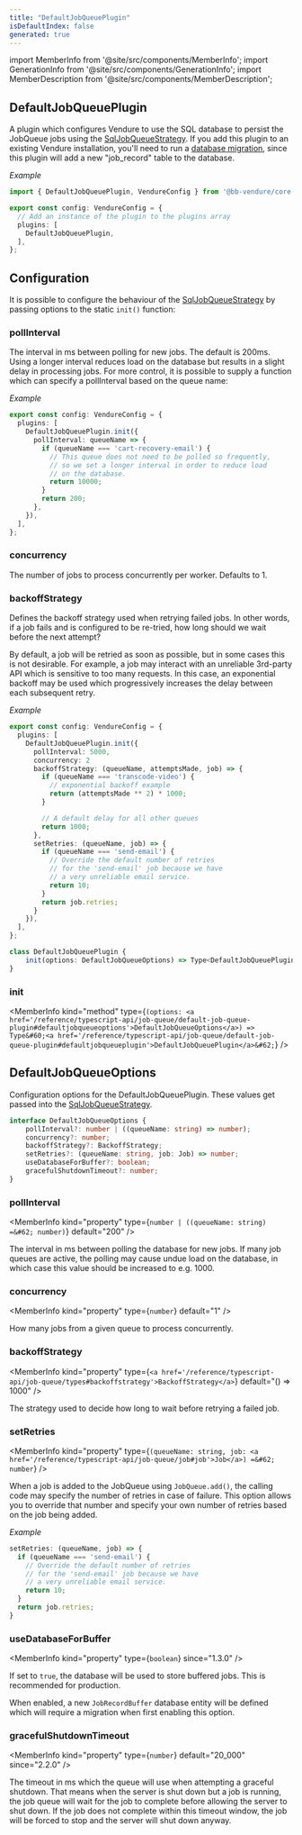 ```yaml
---
title: "DefaultJobQueuePlugin"
isDefaultIndex: false
generated: true
---
```

<!-- This file was generated from the Vendure source. Do not modify. Instead, re-run the "docs:build" script -->
import MemberInfo from '@site/src/components/MemberInfo';
import GenerationInfo from '@site/src/components/GenerationInfo';
import MemberDescription from '@site/src/components/MemberDescription';


## DefaultJobQueuePlugin

<GenerationInfo sourceFile="packages/core/src/plugin/default-job-queue-plugin/default-job-queue-plugin.ts" sourceLine="183" packageName="@bb-vendure/core" />

A plugin which configures Vendure to use the SQL database to persist the JobQueue jobs using the <a href='/reference/typescript-api/job-queue/sql-job-queue-strategy#sqljobqueuestrategy'>SqlJobQueueStrategy</a>. If you add this
plugin to an existing Vendure installation, you'll need to run a [database migration](/guides/developer-guide/migrations), since this
plugin will add a new "job_record" table to the database.

*Example*

```ts
import { DefaultJobQueuePlugin, VendureConfig } from '@bb-vendure/core';

export const config: VendureConfig = {
  // Add an instance of the plugin to the plugins array
  plugins: [
    DefaultJobQueuePlugin,
  ],
};
```

## Configuration

It is possible to configure the behaviour of the <a href='/reference/typescript-api/job-queue/sql-job-queue-strategy#sqljobqueuestrategy'>SqlJobQueueStrategy</a> by passing options to the static `init()` function:

### pollInterval
The interval in ms between polling for new jobs. The default is 200ms.
Using a longer interval reduces load on the database but results in a slight
delay in processing jobs. For more control, it is possible to supply a function which can specify
a pollInterval based on the queue name:

*Example*

```ts
export const config: VendureConfig = {
  plugins: [
    DefaultJobQueuePlugin.init({
      pollInterval: queueName => {
        if (queueName === 'cart-recovery-email') {
          // This queue does not need to be polled so frequently,
          // so we set a longer interval in order to reduce load
          // on the database.
          return 10000;
        }
        return 200;
      },
    }),
  ],
};
```
### concurrency
The number of jobs to process concurrently per worker. Defaults to 1.

### backoffStrategy
Defines the backoff strategy used when retrying failed jobs. In other words, if a job fails
and is configured to be re-tried, how long should we wait before the next attempt?

By default, a job will be retried as soon as possible, but in some cases this is not desirable. For example,
a job may interact with an unreliable 3rd-party API which is sensitive to too many requests. In this case, an
exponential backoff may be used which progressively increases the delay between each subsequent retry.

*Example*

```ts
export const config: VendureConfig = {
  plugins: [
    DefaultJobQueuePlugin.init({
      pollInterval: 5000,
      concurrency: 2
      backoffStrategy: (queueName, attemptsMade, job) => {
        if (queueName === 'transcode-video') {
          // exponential backoff example
          return (attemptsMade ** 2) * 1000;
        }

        // A default delay for all other queues
        return 1000;
      },
      setRetries: (queueName, job) => {
        if (queueName === 'send-email') {
          // Override the default number of retries
          // for the 'send-email' job because we have
          // a very unreliable email service.
          return 10;
        }
        return job.retries;
      }
    }),
  ],
};
```

```ts title="Signature"
class DefaultJobQueuePlugin {
    init(options: DefaultJobQueueOptions) => Type<DefaultJobQueuePlugin>;
}
```

<div className="members-wrapper">

### init

<MemberInfo kind="method" type={`(options: <a href='/reference/typescript-api/job-queue/default-job-queue-plugin#defaultjobqueueoptions'>DefaultJobQueueOptions</a>) => Type&#60;<a href='/reference/typescript-api/job-queue/default-job-queue-plugin#defaultjobqueueplugin'>DefaultJobQueuePlugin</a>&#62;`}   />




</div>


## DefaultJobQueueOptions

<GenerationInfo sourceFile="packages/core/src/plugin/default-job-queue-plugin/default-job-queue-plugin.ts" sourceLine="21" packageName="@bb-vendure/core" />

Configuration options for the DefaultJobQueuePlugin. These values get passed into the
<a href='/reference/typescript-api/job-queue/sql-job-queue-strategy#sqljobqueuestrategy'>SqlJobQueueStrategy</a>.

```ts title="Signature"
interface DefaultJobQueueOptions {
    pollInterval?: number | ((queueName: string) => number);
    concurrency?: number;
    backoffStrategy?: BackoffStrategy;
    setRetries?: (queueName: string, job: Job) => number;
    useDatabaseForBuffer?: boolean;
    gracefulShutdownTimeout?: number;
}
```

<div className="members-wrapper">

### pollInterval

<MemberInfo kind="property" type={`number | ((queueName: string) =&#62; number)`} default="200"   />

The interval in ms between polling the database for new jobs. If many job queues
are active, the polling may cause undue load on the database, in which case this value
should be increased to e.g. 1000.
### concurrency

<MemberInfo kind="property" type={`number`} default="1"   />

How many jobs from a given queue to process concurrently.
### backoffStrategy

<MemberInfo kind="property" type={`<a href='/reference/typescript-api/job-queue/types#backoffstrategy'>BackoffStrategy</a>`} default="() =&#62; 1000"   />

The strategy used to decide how long to wait before retrying a failed job.
### setRetries

<MemberInfo kind="property" type={`(queueName: string, job: <a href='/reference/typescript-api/job-queue/job#job'>Job</a>) =&#62; number`}   />

When a job is added to the JobQueue using `JobQueue.add()`, the calling
code may specify the number of retries in case of failure. This option allows
you to override that number and specify your own number of retries based on
the job being added.

*Example*

```ts
setRetries: (queueName, job) => {
  if (queueName === 'send-email') {
    // Override the default number of retries
    // for the 'send-email' job because we have
    // a very unreliable email service.
    return 10;
  }
  return job.retries;
}
 ```
### useDatabaseForBuffer

<MemberInfo kind="property" type={`boolean`}  since="1.3.0"  />

If set to `true`, the database will be used to store buffered jobs. This is
recommended for production.

When enabled, a new `JobRecordBuffer` database entity will be defined which will
require a migration when first enabling this option.
### gracefulShutdownTimeout

<MemberInfo kind="property" type={`number`} default="20_000"  since="2.2.0"  />

The timeout in ms which the queue will use when attempting a graceful shutdown.
That means when the server is shut down but a job is running, the job queue will
wait for the job to complete before allowing the server to shut down. If the job
does not complete within this timeout window, the job will be forced to stop
and the server will shut down anyway.


</div>
